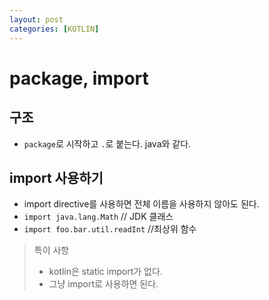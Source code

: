 ```yaml
---
layout: post
categories: [KOTLIN]
---
```



# package, import

## 구조
- `package`로 시작하고 `.`로 붙는다. java와 같다.

## import 사용하기
- import directive를 사용하면 전체 이름을 사용하지 않아도 된다.
- `import java.lang.Math` // JDK 클래스
- `import foo.bar.util.readInt` //최상위 함수

> 특이 사항
> - kotlin은 static import가 없다.
> - 그냥 import로 사용하면 된다.


